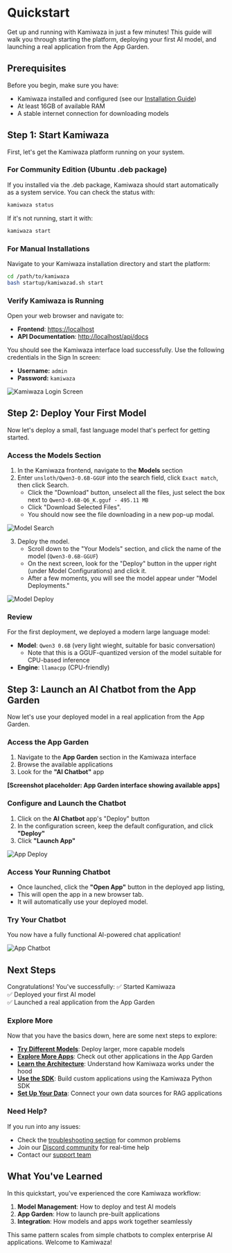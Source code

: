 # Quickstart

Get up and running with Kamiwaza in just a few minutes! This guide will walk you through starting the platform, deploying your first AI model, and launching a real application from the App Garden.

## Prerequisites

Before you begin, make sure you have:
- Kamiwaza installed and configured (see our [Installation Guide](installation/installation_process))
- At least 16GB of available RAM
- A stable internet connection for downloading models

## Step 1: Start Kamiwaza

First, let's get the Kamiwaza platform running on your system.

### For Community Edition (Ubuntu .deb package)
If you installed via the .deb package, Kamiwaza should start automatically as a system service. You can check the status with:

```bash
kamiwaza status
```

If it's not running, start it with:
```bash
kamiwaza start
```

### For Manual Installations
Navigate to your Kamiwaza installation directory and start the platform:

```bash
cd /path/to/kamiwaza
bash startup/kamiwazad.sh start
```

### Verify Kamiwaza is Running

Open your web browser and navigate to:
- **Frontend**: [https://localhost](https://localhost)
- **API Documentation**: [http://localhost/api/docs](http://localhost/api/docs)

You should see the Kamiwaza interface load successfully. Use the following credentials in the Sign In screen:
* **Username:** `admin`
* **Password:** `kamiwaza`

![Kamiwaza Login Screen](/img/quickstart/ss_login.png)


## Step 2: Deploy Your First Model

Now let's deploy a small, fast language model that's perfect for getting started.

### Access the Models Section

1. In the Kamiwaza frontend, navigate to the **Models** section
2. Enter `unsloth/Qwen3-0.6B-GGUF` into the search field, click `Exact match`, then click Search.
    * Click the "Download" button, unselect all the files, just select the box next to `Qwen3-0.6B-Q6_K.gguf - 495.11 MB`
    * Click "Download Selected Files".
    * You should now see the file downloading in a new pop-up modal.

![Model Search](/img/quickstart/ss_model_search.png)

3. Deploy the model.
    * Scroll down to the "Your Models" section, and click the name of the model (`Qwen3-0.6B-GGUF`)
    * On the next screen, look for the "Deploy" button in the upper right (under Model Configurations) and click it.
    * After a few moments, you will see the model appear under "Model Deployments."

![Model Deploy](/img/quickstart/ss_model_deploy.png)

### Review

For the first deployment, we deployed a modern large language model:
- **Model**: `Qwen3 0.6B` (very light wieght, suitable for basic conversation)
    - Note that this is a GGUF-quantized version of the model suitable for CPU-based inference
- **Engine**: `llamacpp` (CPU-friendly)


## Step 3: Launch an AI Chatbot from the App Garden

Now let's use your deployed model in a real application from the App Garden.

### Access the App Garden

1. Navigate to the **App Garden** section in the Kamiwaza interface
2. Browse the available applications
3. Look for the **"AI Chatbot"** app

**[Screenshot placeholder: App Garden interface showing available apps]**

### Configure and Launch the Chatbot

1. Click on the **AI Chatbot** app's "Deploy" button
2. In the configuration screen, keep the default configuration, and click **"Deploy"**
3. Click **"Launch App"**

![App Deploy](/img/quickstart/ss_app.png)

### Access Your Running Chatbot

* Once launched, click the **"Open App"** button in the deployed app listing,
* This will open the app in a new browser tab.
* It will automatically use your deployed model.

### Try Your Chatbot

You now have a fully functional AI-powered chat application!

![App Chatbot](/img/quickstart/ss_chatbot.png)

## Next Steps

Congratulations! You've successfully:
✅ Started Kamiwaza  
✅ Deployed your first AI model  
✅ Launched a real application from the App Garden  

### Explore More

Now that you have the basics down, here are some next steps to explore:

- **[Try Different Models](models/overview.md)**: Deploy larger, more capable models
- **[Explore More Apps](app-garden)**: Check out other applications in the App Garden
- **[Learn the Architecture](architecture/overview)**: Understand how Kamiwaza works under the hood
- **[Use the SDK](/sdk/intro)**: Build custom applications using the Kamiwaza Python SDK
- **[Set Up Your Data](data-engine)**: Connect your own data sources for RAG applications

### Need Help?

If you run into any issues:
- Check the [troubleshooting section](other-topics) for common problems
- Join our [Discord community](https://discord.gg/cVGBS5rD2U) for real-time help
- Contact our [support team](https://portal.kamiwaza.ai/_hcms/mem/login?redirect_url=https%3A%2F%2Fportal.kamiwaza.ai%2Ftickets-view)

## What You've Learned

In this quickstart, you've experienced the core Kamiwaza workflow:
1. **Model Management**: How to deploy and test AI models
2. **App Garden**: How to launch pre-built applications
3. **Integration**: How models and apps work together seamlessly

This same pattern scales from simple chatbots to complex enterprise AI applications. Welcome to Kamiwaza! 